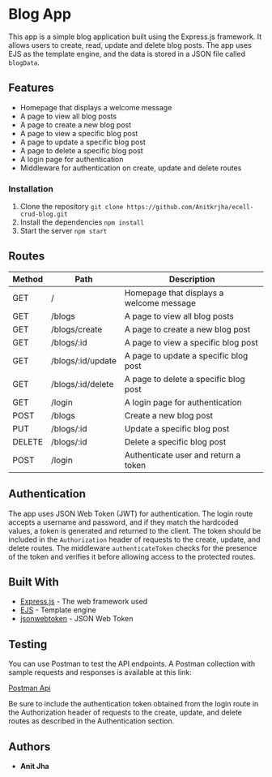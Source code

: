 # Blog App

This app is a simple blog application built using the Express.js framework. It allows users to create, read, update and delete blog posts. The app uses EJS as the template engine, and the data is stored in a JSON file called `blogData`. 

## Features

- Homepage that displays a welcome message
- A page to view all blog posts
- A page to create a new blog post
- A page to view a specific blog post
- A page to update a specific blog post
- A page to delete a specific blog post
- A login page for authentication
- Middleware for authentication on create, update and delete routes

### Installation

1. Clone the repository `git clone https://github.com/Anitkrjha/ecell-crud-blog.git`
2. Install the dependencies `npm install`
3. Start the server `npm start`


## Routes

| Method | Path | Description |
| ------ | ---- | ----------- |
| GET | / | Homepage that displays a welcome message |
| GET | /blogs | A page to view all blog posts |
| GET | /blogs/create | A page to create a new blog post |
| GET | /blogs/:id | A page to view a specific blog post |
| GET | /blogs/:id/update | A page to update a specific blog post |
| GET | /blogs/:id/delete | A page to delete a specific blog post |
| GET | /login | A login page for authentication |
| POST | /blogs | Create a new blog post |
| PUT | /blogs/:id | Update a specific blog post |
| DELETE | /blogs/:id | Delete a specific blog post |
| POST | /login | Authenticate user and return a token |

## Authentication

The app uses JSON Web Token (JWT) for authentication. The login route accepts a username and password, and if they match the hardcoded values, a token is generated and returned to the client. The token should be included in the `Authorization` header of requests to the create, update, and delete routes. The middleware `authenticateToken` checks for the presence of the token and verifies it before allowing access to the protected routes.

## Built With

- [Express.js](https://expressjs.com/) - The web framework used
- [EJS](https://ejs.co/) - Template engine
- [jsonwebtoken](https://www.npmjs.com/package/jsonwebtoken) - JSON Web Token

## Testing
You can use Postman to test the API endpoints. 
A Postman collection with sample requests and responses is available at this link:

[Postman Api](https://www.postman.com/gold-water-660875/workspace/my-apis/documentation/25227185-8ad0a3dd-7a24-44c3-be18-fa2e8c7c319f)

Be sure to include the authentication token obtained from the login route in the Authorization header of requests to the create, update, and delete routes as described in the Authentication section.


## Authors

- **Anit Jha** 


